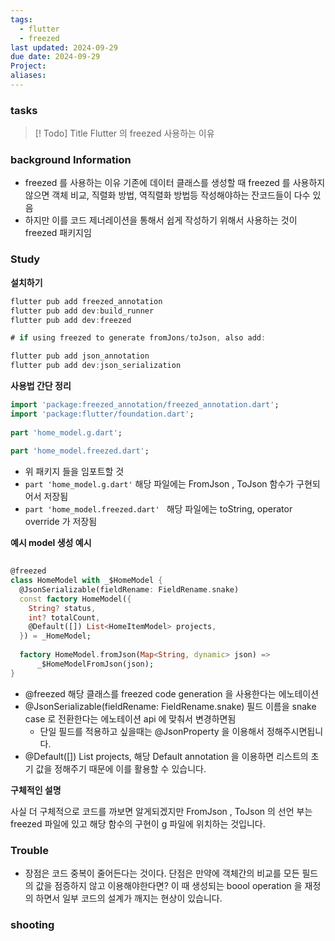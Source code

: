 ```yaml
---
tags:
  - flutter
  - freezed
last updated: 2024-09-29
due date: 2024-09-29
Project: 
aliases:
---
```


### tasks

> [! Todo] Title
> Flutter 의 freezed 사용하는 이유
>

### background Information

- freezed 를 사용하는 이유 기존에 데이터 클래스를 생성할 때  freezed 를 사용하지 않으면 객체 비교, 직렬화 방법, 역직렬화 방법등 작성해야하는 잔코드들이 다수 있음
- 하지만 이를 코드 제너레이션을 통해서 쉽게 작성하기 위해서 사용하는 것이 freezed 패키지임

### Study

**설치하기**
```dart
flutter pub add freezed_annotation
flutter pub add dev:build_runner
flutter pub add dev:freezed

# if using freezed to generate fromJons/toJson, also add:

flutter pub add json_annotation
flutter pub add dev:json_serialization
```

**사용법 간단 정리**

```dart
import 'package:freezed_annotation/freezed_annotation.dart';  
import 'package:flutter/foundation.dart';  
  
part 'home_model.g.dart';  
  
part 'home_model.freezed.dart';
```

- 위 패키지 들을 임포트할 것 
-  ```part 'home_model.g.dart'```  해당 파일에는 FromJson , ToJson 함수가 구현되어서 저장됨 
- ```part 'home_model.freezed.dart' ``` 해당 파일에는 toString, operator override 가 저장됨 


**예시 model 생성 예시**
```dart
  
@freezed  
class HomeModel with _$HomeModel {  
  @JsonSerializable(fieldRename: FieldRename.snake)  
  const factory HomeModel({  
    String? status,  
    int? totalCount,  
    @Default([]) List<HomeItemModel> projects,  
  }) = _HomeModel;  
  
  factory HomeModel.fromJson(Map<String, dynamic> json) =>  
      _$HomeModelFromJson(json);  
}
```

- @freezed  해당 클래스를 freezed code generation 을 사용한다는 에노테이션
-   @JsonSerializable(fieldRename: FieldRename.snake)   필드 이름을  snake case 로 전환한다는 에노테이션 api 에 맞춰서 변경하면됨
	- 단일 필드를 적용하고 싶을때는 @JsonProperty 을 이용해서 정해주시면됩니다.
- @Default([]) List<HomeItemModel> projects,   해당 Default annotation 을 이용하면 리스트의 초기 값을 정해주기 때문에 이를 활용할 수 있습니다.

**구체적인 설명**

사실 더 구체적으로 코드를 까보면 알게되겠지만  FromJson , ToJson 의 선언 부는 freezed 파일에 있고 해당 함수의 구현이 g 파일에 위치하는 것입니다. 




### Trouble

- 장점은 코드 중복이 줄어든다는 것이다. 단점은 만약에 객체간의 비교를 모든 필드의 값을 점증하지 않고 이용해야한다면? 이 때 생성되는 boool operation 을 재정의 하면서 일부 코드의 설계가 깨지는 현상이 있습니다.



### shooting

